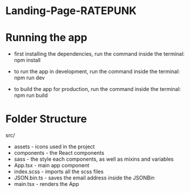 # Landing-Page-RATEPUNK

# Running the app

- first installing the dependencies, run the command inside the terminal:
  npm install

- to run the app in development, run the command inside the terminal:
  npm run dev

- to build the app for production, run the command inside the terminal:
  npm run build

# Folder Structure

src/

- assets - icons used in the project
- components - the React components
- sass - the style each components, as well as mixins and variables
- App.tsx - main app component
- index.scss - imports all the scss files
- JSON.bin.ts - saves the email address inside the JSONBin
- main.tsx - renders the App
